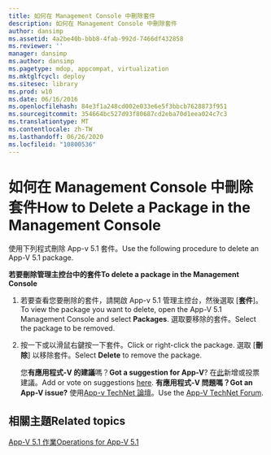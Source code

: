 ```yaml
---
title: 如何在 Management Console 中刪除套件
description: 如何在 Management Console 中刪除套件
author: dansimp
ms.assetid: 4a2be40b-bbb8-4fab-992d-7466df432858
ms.reviewer: ''
manager: dansimp
ms.author: dansimp
ms.pagetype: mdop, appcompat, virtualization
ms.mktglfcycl: deploy
ms.sitesec: library
ms.prod: w10
ms.date: 06/16/2016
ms.openlocfilehash: 84e3f1a248cd002e033e6e5f3bbcb7628873f951
ms.sourcegitcommit: 354664bc527d93f80687cd2eba70d1eea024c7c3
ms.translationtype: MT
ms.contentlocale: zh-TW
ms.lasthandoff: 06/26/2020
ms.locfileid: "10800536"
---
```

# <span data-ttu-id="e4923-103">如何在 Management Console 中刪除套件</span><span class="sxs-lookup"><span data-stu-id="e4923-103">How to Delete a Package in the Management Console</span></span>


<span data-ttu-id="e4923-104">使用下列程式刪除 App-v 5.1 套件。</span><span class="sxs-lookup"><span data-stu-id="e4923-104">Use the following procedure to delete an App-V 5.1 package.</span></span>

**<span data-ttu-id="e4923-105">若要刪除管理主控台中的套件</span><span class="sxs-lookup"><span data-stu-id="e4923-105">To delete a package in the Management Console</span></span>**

1.  <span data-ttu-id="e4923-106">若要查看您要刪除的套件，請開啟 App-v 5.1 管理主控台，然後選取 [**套件**]。</span><span class="sxs-lookup"><span data-stu-id="e4923-106">To view the package you want to delete, open the App-V 5.1 Management Console and select **Packages**.</span></span> <span data-ttu-id="e4923-107">選取要移除的套件。</span><span class="sxs-lookup"><span data-stu-id="e4923-107">Select the package to be removed.</span></span>

2.  <span data-ttu-id="e4923-108">按一下或以滑鼠右鍵按一下套件。</span><span class="sxs-lookup"><span data-stu-id="e4923-108">Click or right-click the package.</span></span> <span data-ttu-id="e4923-109">選取 [**刪除**] 以移除套件。</span><span class="sxs-lookup"><span data-stu-id="e4923-109">Select **Delete** to remove the package.</span></span>

    <span data-ttu-id="e4923-110">您**有應用程式-V 的建議**嗎？</span><span class="sxs-lookup"><span data-stu-id="e4923-110">**Got a suggestion for App-V**?</span></span> <span data-ttu-id="e4923-111">在[此](http://appv.uservoice.com/forums/280448-microsoft-application-virtualization)新增或投票建議。</span><span class="sxs-lookup"><span data-stu-id="e4923-111">Add or vote on suggestions [here](http://appv.uservoice.com/forums/280448-microsoft-application-virtualization).</span></span> **<span data-ttu-id="e4923-112">有應用程式-V 問題嗎？</span><span class="sxs-lookup"><span data-stu-id="e4923-112">Got an App-V issue?</span></span>** <span data-ttu-id="e4923-113">使用[App-v TechNet 論壇](https://social.technet.microsoft.com/Forums/home?forum=mdopappv)。</span><span class="sxs-lookup"><span data-stu-id="e4923-113">Use the [App-V TechNet Forum](https://social.technet.microsoft.com/Forums/home?forum=mdopappv).</span></span>

## <span data-ttu-id="e4923-114">相關主題</span><span class="sxs-lookup"><span data-stu-id="e4923-114">Related topics</span></span>


[<span data-ttu-id="e4923-115">App-V 5.1 作業</span><span class="sxs-lookup"><span data-stu-id="e4923-115">Operations for App-V 5.1</span></span>](operations-for-app-v-51.md)

 

 






